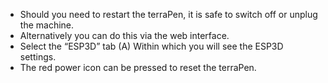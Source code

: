 * Should you need to restart the terraPen, it is safe to switch off or unplug the machine. 
* Alternatively you can do this via the web interface. 
* Select the “ESP3D” tab (A) Within which you will see the ESP3D settings. 
* The red power icon can be pressed to reset the terraPen. 
